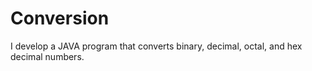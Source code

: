 # Conversion
I develop a JAVA program that converts binary, decimal, octal, and hex decimal numbers.
